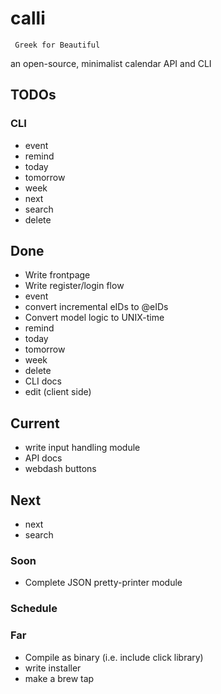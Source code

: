 # calli
`` Greek for Beautiful``

an open-source, minimalist calendar API and CLI

## TODOs

### CLI
- event
- remind
- today
- tomorrow
- week
- next
- search
- delete

## Done
- Write frontpage
- Write register/login flow
- event
- convert incremental eIDs to @eIDs
- Convert model logic to UNIX-time
- remind
- today
- tomorrow
- week
- delete
- CLI docs
- edit (client side)

## Current
- write input handling module
- API docs
- webdash buttons

## Next
- next
- search

### Soon
- Complete JSON pretty-printer module

### Schedule

### Far
- Compile as binary (i.e. include click library)
- write installer
- make a brew tap
